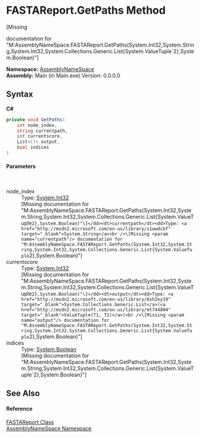# FASTAReport.GetPaths Method 
 

\[Missing <summary> documentation for "M:AssemblyNameSpace.FASTAReport.GetPaths(System.Int32,System.String,System.Int32,System.Collections.Generic.List{System.ValueTuple`2},System.Boolean)"\]

**Namespace:**&nbsp;<a href="6bcc80ef-5cfd-db5f-1eb2-7297d1c16397">AssemblyNameSpace</a><br />**Assembly:**&nbsp;Main (in Main.exe) Version: 0.0.0.0

## Syntax

**C#**<br />
``` C#
private void GetPaths(
	int node_index,
	string currentpath,
	int currentscore,
	List<()> output,
	bool indices
)
```


#### Parameters
&nbsp;<dl><dt>node_index</dt><dd>Type: <a href="http://msdn2.microsoft.com/en-us/library/td2s409d" target="_blank">System.Int32</a><br />\[Missing <param name="node_index"/> documentation for "M:AssemblyNameSpace.FASTAReport.GetPaths(System.Int32,System.String,System.Int32,System.Collections.Generic.List{System.ValueTuple`2},System.Boolean)"\]</dd><dt>currentpath</dt><dd>Type: <a href="http://msdn2.microsoft.com/en-us/library/s1wwdcbf" target="_blank">System.String</a><br />\[Missing <param name="currentpath"/> documentation for "M:AssemblyNameSpace.FASTAReport.GetPaths(System.Int32,System.String,System.Int32,System.Collections.Generic.List{System.ValueTuple`2},System.Boolean)"\]</dd><dt>currentscore</dt><dd>Type: <a href="http://msdn2.microsoft.com/en-us/library/td2s409d" target="_blank">System.Int32</a><br />\[Missing <param name="currentscore"/> documentation for "M:AssemblyNameSpace.FASTAReport.GetPaths(System.Int32,System.String,System.Int32,System.Collections.Generic.List{System.ValueTuple`2},System.Boolean)"\]</dd><dt>output</dt><dd>Type: <a href="http://msdn2.microsoft.com/en-us/library/6sh2ey19" target="_blank">System.Collections.Generic.List</a>(<a href="http://msdn2.microsoft.com/en-us/library/mt744804" target="_blank">ValueTuple(T1, T2)</a>)<br />\[Missing <param name="output"/> documentation for "M:AssemblyNameSpace.FASTAReport.GetPaths(System.Int32,System.String,System.Int32,System.Collections.Generic.List{System.ValueTuple`2},System.Boolean)"\]</dd><dt>indices</dt><dd>Type: <a href="http://msdn2.microsoft.com/en-us/library/a28wyd50" target="_blank">System.Boolean</a><br />\[Missing <param name="indices"/> documentation for "M:AssemblyNameSpace.FASTAReport.GetPaths(System.Int32,System.String,System.Int32,System.Collections.Generic.List{System.ValueTuple`2},System.Boolean)"\]</dd></dl>

## See Also


#### Reference
<a href="7ddb05a9-2052-2270-9503-56670c695889">FASTAReport Class</a><br /><a href="6bcc80ef-5cfd-db5f-1eb2-7297d1c16397">AssemblyNameSpace Namespace</a><br />